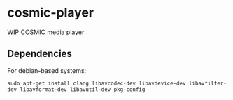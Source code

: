 # cosmic-player
WIP COSMIC media player


## Dependencies

For debian-based systems:
```
sudo apt-get install clang libavcodec-dev libavdevice-dev libavfilter-dev libavformat-dev libavutil-dev pkg-config
```
